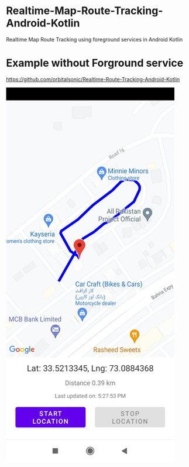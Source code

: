 # Realtime-Map-Route-Tracking-Android-Kotlin
Realtime Map Route Tracking using foreground services in Android Kotlin

# Example without Forground service
https://github.com/orbitalsonic/Realtime-Route-Tracking-Android-Kotlin

![alt text](https://github.com/orbitalsonic/Realtime-Map-Route-Tracking-Android-Kotlin/blob/master/Screenshots/screen1.jpeg?raw=true)

